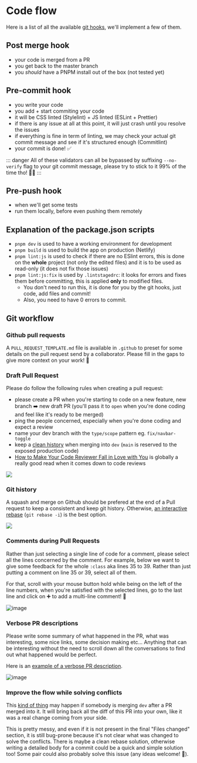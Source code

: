 # Code flow

Here is a list of all the available [git hooks](https://githooks.com/), we'll implement a few of them.

## Post merge hook
- your code is merged from a PR
- you get back to the master branch
- you _should_ have a PNPM install out of the box (not tested yet)

## Pre-commit hook
- you write your code
- you add + start commiting your code
- it will be CSS linted (Stylelint) + JS linted (ESLint + Prettier)
- if there is any issue at all at this point, it will just crash until you resolve the issues
- if everything is fine in term of linting, we may check your actual git commit message and see if it's structured enough (Commitlint)
- your commit is done! ✅

::: danger
All of these validators can all be bypassed by suffixing `--no-verify` flag to your git commit message, please try to stick to it 99% of the time tho! 🙏👼
:::

## Pre-push hook
- when we'll get some tests
- run them locally, before even pushing them remotely

## Explanation of the package.json scripts
- `pnpm dev` is used to have a working environment for development
- `pnpm build` is used to build the app on production (Netlify)
- `pnpm lint:js` is used to check if there are no ESlint errors, this is done on the **whole** project (not only the edited files) and it is to be used as read-only (it does not fix those issues)
- `pnpm lint:js:fix` is used by `.lintstagedrc`: it looks for errors and fixes them before committing, this is applied **only** to modified files.
  - You don't need to run this, it is done for you by the git hooks, just code, add files and commit!
  - Also, you need to have 0 errors to commit.

## Git workflow

### Github pull requests

A `PULL_REQUEST_TEMPLATE.md` file is available in `.github` to preset for some details on the pull request send by a collaborator. Please fill in the gaps to give more context on your work! 💪

### Draft Pull Request

Please do follow the following rules when creating a pull request:
- please create a PR when you're starting to code on a new feature, new branch ➡️ new draft PR (you'll pass it to `open` when you're done coding and feel like it's ready to be merged)
- ping the people concerned, especially when you're done coding and expect a review
- name your dev branch with the `type/scope` pattern eg. `fix/navbar-toggle`
- keep a [clean history](/conventions/code_flow.html#git-history) when merging into `dev` (`main` is reserved to the exposed production code)
- [How to Make Your Code Reviewer Fall in Love with You](https://mtlynch.io/code-review-love/) is globally a really good read when it comes down to code reviews

![](https://i.imgur.com/NP4b9OH.png)

### Git history

A squash and merge on Github should be prefered at the end of a Pull request to keep a consistent and keep git history. Otherwise, [an interactive rebase](https://youtu.be/f1wnYdLEpgI) (`git rebase -i`) is the best option.

![](https://i.imgur.com/MSYqQyM.png)

### Comments during Pull Requests
Rather than just selecting a single line of code for a comment, please select all the lines concerned by the comment. For example, below we want to give some feedback for the whole `:class` aka lines 35 to 39. Rather than just putting a comment on line 35 or 39, select all of them.

For that, scroll with your mouse button hold while being on the left of the line numbers, when you're satisfied with the selected lines, go to the last line and click on ➕ to add a multi-line comment! 💪

![image](https://user-images.githubusercontent.com/5133074/146698286-f047ef1c-2a50-466a-848d-f0d17115f69c.png)

### Verbose PR descriptions

Please write some summary of what happened in the PR, what was interesting, some nice links, some decision making etc... Anything that can be interesting without the need to scroll down all the conversations to find out what happened would be perfect.

Here is an [example of a verbose PR description](https://github.com/topcoat-data/expandable-modules/pull/2).

![image](https://user-images.githubusercontent.com/5133074/147717377-107ac33e-0d53-469a-97d8-77f3fe69a0b9.png)

### Improve the flow while solving conflicts

This [kind of thing](https://github.com/topcoat-data/expandable-modules/pull/2/commits/ae731cff6c971b4dd08075134fb244ceede4664d) may happen if somebody is merging `dev` after a PR merged into it. It will bring back all the diff of this PR into your own, like it was a real change coming from your side.

This is pretty messy, and even if it is not present in the final "Files changed" section, it is still bug-prone because it's not clear what was changed to solve the conflicts. There is maybe a clean rebase solution, otherwise writing a detailed body for a commit could be a quick and simple solution too! Some pair could also probably solve this issue (any ideas welcome! 👐).
